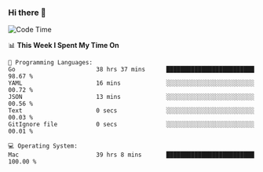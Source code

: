 ### Hi there 👋

<!--
**CrazyCollin/crazycollin** is a ✨ _special_ ✨ repository because its `README.md` (this file) appears on your GitHub profile.

Here are some ideas to get you started:

- 🔭 I’m currently working on ...
- 🌱 I’m currently learning ...
- 👯 I’m looking to collaborate on ...
- 🤔 I’m looking for help with ...
- 💬 Ask me about ...
- 📫 How to reach me: ...
- 😄 Pronouns: ...
- ⚡ Fun fact: ...
-->

<!--START_SECTION:waka-->
![Code Time](http://img.shields.io/badge/Code%20Time-4%2C371%20hrs%2024%20mins-blue)

📊 **This Week I Spent My Time On** 

```text
💬 Programming Languages: 
Go                       38 hrs 37 mins      █████████████████████████   98.67 % 
YAML                     16 mins             ░░░░░░░░░░░░░░░░░░░░░░░░░   00.72 % 
JSON                     13 mins             ░░░░░░░░░░░░░░░░░░░░░░░░░   00.56 % 
Text                     0 secs              ░░░░░░░░░░░░░░░░░░░░░░░░░   00.03 % 
GitIgnore file           0 secs              ░░░░░░░░░░░░░░░░░░░░░░░░░   00.01 % 

💻 Operating System: 
Mac                      39 hrs 8 mins       █████████████████████████   100.00 % 
```


<!--END_SECTION:waka-->
